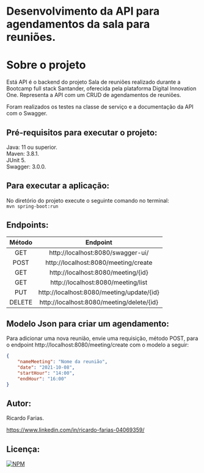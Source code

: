 # Desenvolvimento da API para agendamentos da sala para reuniões.

# Sobre o projeto 

Está API é o backend do projeto Sala de reuniões realizado durante a Bootcamp full stack Santander, oferecida pela plataforma Digital Innovation One.
Representa a API com um CRUD de agendamentos de reuniões.

Foram realizados os testes na classe de serviço e a documentação da API com o Swagger.  

## Pré-requisitos para executar o projeto:

Java: 11 ou superior.  
Maven: 3.8.1.   
JUnit 5.   
Swagger: 3.0.0.

## Para executar a aplicação:

No diretório do projeto execute o seguinte comando no terminal:  
`mvn spring-boot:run` 

## Endpoints:

Método | Endpoint
:-----:|:--------:
 GET   | http://localhost:8080/swagger-ui/
 POST  | http://localhost:8080/meeting/create
 GET   | http://localhost:8080/meeting/{id}
 GET   | http://localhost:8080/meeting/list
 PUT   | http://localhost:8080/meeting/update/{id}
 DELETE| http://localhost:8080/meeting/delete/{id}


## Modelo Json para criar um agendamento:
Para adicionar uma nova reunião, envie uma requisição, método POST, para o endpoint http://localhost:8080/meeting/create com o modelo a seguir:
``` JSON
{
	"nameMeeting": "Nome da reunião",
	"date": "2021-10-08",
	"startHour": "14:00",
	"endHour": "16:00"
}
```
## Autor:

Ricardo Farias.

https://www.linkedin.com/in/ricardo-farias-04069359/

## Licença:

[![NPM](http://img.shields.io/npm/l/react)](https://github.com/ricardo14231/meeting-room-manager/blob/master/LICENSE)
